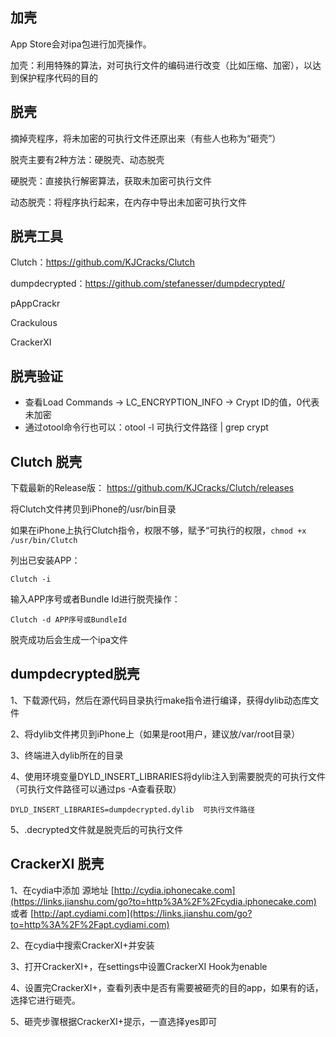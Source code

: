 ## 加壳

App Store会对ipa包进行加壳操作。

加壳：利用特殊的算法，对可执行文件的编码进行改变（比如压缩、加密），以达到保护程序代码的目的

## 脱壳

摘掉壳程序，将未加密的可执行文件还原出来（有些人也称为“砸壳”）

脱壳主要有2种方法：硬脱壳、动态脱壳

硬脱壳：直接执行解密算法，获取未加密可执行文件

动态脱壳：将程序执行起来，在内存中导出未加密可执行文件

## 脱壳工具

Clutch：https://github.com/KJCracks/Clutch

dumpdecrypted：https://github.com/stefanesser/dumpdecrypted/

pAppCrackr

Crackulous

CrackerXI

## 脱壳验证

- 查看Load Commands -> LC_ENCRYPTION_INFO -> Crypt ID的值，0代表未加密
- 通过otool命令行也可以：otool  -l  可执行文件路径  |  grep  crypt 

## Clutch 脱壳

下载最新的Release版： https://github.com/KJCracks/Clutch/releases

将Clutch文件拷贝到iPhone的/usr/bin目录

如果在iPhone上执行Clutch指令，权限不够，赋予“可执行的权限，`chmod +x /usr/bin/Clutch`

列出已安装APP：

`Clutch -i`

输入APP序号或者Bundle Id进行脱壳操作：

`Clutch -d APP序号或BundleId`

脱壳成功后会生成一个ipa文件

## dumpdecrypted脱壳

1、下载源代码，然后在源代码目录执行make指令进行编译，获得dylib动态库文件

2、将dylib文件拷贝到iPhone上（如果是root用户，建议放/var/root目录）

3、终端进入dylib所在的目录

4、使用环境变量DYLD_INSERT_LIBRARIES将dylib注入到需要脱壳的可执行文件（可执行文件路径可以通过ps -A查看获取）

`DYLD_INSERT_LIBRARIES=dumpdecrypted.dylib  可执行文件路径`

5、.decrypted文件就是脱壳后的可执行文件

## CrackerXI 脱壳

1、在cydia中添加 源地址 [http://cydia.iphonecake.com](https://links.jianshu.com/go?to=http%3A%2F%2Fcydia.iphonecake.com) 或者 [http://apt.cydiami.com](https://links.jianshu.com/go?to=http%3A%2F%2Fapt.cydiami.com) 

2、在cydia中搜索CrackerXI+并安装

3、打开CrackerXI+，在settings中设置CrackerXI Hook为enable

4、设置完CrackerXI+，查看列表中是否有需要被砸壳的目的app，如果有的话，选择它进行砸壳。

5、砸壳步骤根据CrackerXI+提示，一直选择yes即可
